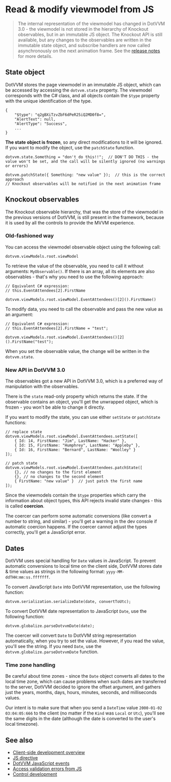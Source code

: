 # Read & modify viewmodel from JS

> The internal representation of the viewmodel has changed in DotVVM 3.0 - the viewmodel is not stored in the hierarchy of Knockout observables, but in an immutable JS object. The Knockout API is still available, but any changes to the observables are written in the immutable state object, and subscribe handlers are now called asynchronously on the next animation frame. See the [release notes](https://github.com/riganti/dotvvm/releases/tag/v3.0) for more details.

## State object

DotVVM stores the page viewmodel in an immutable JS object, which can be accessed by accessing the `dotvvm.state` property. The viewmodel corresponds with the C# class, and all objects contain the `$type` property with the unique identification of the type.

```JS
{
    "$type": "q2gBXiTzvZbF6dPeR25iQ2MD0f8=",
    "AlertText": null,
    "AlertType": "Success",
    ...
}
```

**The state object is frozen**, so any direct modifications to it will be ignored.
If you want to modify the object, use the `patchState` function.

```JS
dotvvm.state.Something = "don't do this!!";  // DON'T DO THIS - the value won't be set, and the call will be silently ignored (no warnings or errors)

dotvvm.patchState({ Something: "new value" });  // this is the correct approach
// Knockout observables will be notified in the next animation frame
```

## Knockout observables

The Knockout observable hierarchy, that was the store of the viewmodel in the previous versions of DotVVM, is still present in the framework, because it is used by all the controls to provide the MVVM experience. 

### Old-fashioned way

You can access the viewmodel observable object using the following call:

```JS
dotvvm.viewModels.root.viewModel
```

To retrieve the value of the observable, you need to call it without arguments: `MyObservable()`. If there is an array, all its elements are also observables - that's why you need to use the following approach: 

```CSHARP
// Equivalent C# expression: 
// this.EventAttendees[2].FirstName

dotvvm.viewModels.root.viewModel.EventAttendees()[2]().FirstName()
```

To modify data, you need to call the observable and pass the new value as an argument:

```CSHARP
// Equivalent C# expression: 
// this.EventAttendees[2].FirstName = "test";

dotvvm.viewModels.root.viewModel.EventAttendees()[2]().FirstName("test");
```

When you set the observable value, the change will be written in the `dotvvm.state`. 

### New API in DotVVM 3.0

The observables got a new API in DotVVM 3.0, which is a preferred way of manipulation with the observables.

There is the `state` read-only property which returns the state. If the observable contains an object, you'll get the unwrapped object, which is frozen - you won't be able to change it directly.

If you want to modify the state, you can use either `setState` or `patchState` functions:

```JS
// replace state
dotvvm.viewModels.root.viewModel.EventAttendees.setState([ 
    { Id: 14, FirstName: "Jim", LastName: "Hacker" },
    { Id: 15, FirstName: "Humphrey", LastName: "Appleby" },
    { Id: 16, FirstName: "Bernard", LastName: "Woolley" }
]);

// patch state
dotvvm.viewModels.root.viewModel.EventAttendees.patchState([ 
    {}, // no changes to the first element
    {}, // no changes to the second element
    { FirstName: "new value" }  // just patch the first name
]);
```

Since the viewmodels contain the `$type` properties which carry the information about object types, this API rejects invalid state changes - this is called __coercion__. 

The coercer can perform some automatic conversions (like convert a number to string, and similar) - you'll get a warning in the dev console if automatic coercion happens. If the coercer cannot adjust the types correctly, you'll get a JavaScript error. 

## Dates

DotVVM uses special handling for `Date` values in JavaScript. To prevent automatic conversions to local time on the client side, DotVVM stores date & time values as strings in the following format: `yyyy-MM-ddTHH:mm:ss.fffffff`.

To convert JavaScript `Date` into DotVVM representation, use the following function:

```JS
dotvvm.serialization.serializeDate(date, convertToUtc);
```

To convert DotVVM date representation to JavaScript `Date`, use the following function:

```JS
dotvvm.globalize.parseDotvvmDate(date);
```

The coercer will convert `Date` to DotVVM string representation automatically, when you try to set the value. However, if you read the value, you'll see the string. If you need `Date`, use the `dotvvm.globalize.parseDotvvmDate` function.

### Time zone handling

Be careful about time zones - since the `Date` object converts all dates to the local time zone, which can cause problems when such dates are transferred to the server, DotVVM decided to ignore the offset argument, and gathers just the years, months, days, hours, minutes, seconds, and milliseconds values. 

Our intent is to make sure that when you send a `DateTime` value `2000-01-02 03:04:05:666` to the client (no matter if the `Kind` was `Local` or `Utc`), you'll see the same digits in the date (although the date is converted to the user's local timezone). 

## See also

* [Client-side development overview](overview)
* [JS directive](js-directive/overview)
* [DotVVM JavaScript events](dotvvm-javascript-events)
* [Access validation errors from JS](access-validation-errors-from-js)
* [Control development](~/pages/concepts/control-development/overview)